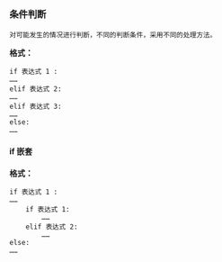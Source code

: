 ### 条件判断

	对可能发生的情况进行判断，不同的判断条件，采用不同的处理方法。

**格式：**

	if 表达式 1 :
	……
	elif 表达式 2:
	……
	elif 表达式 3:
	……
	else:
	……

#### if 嵌套

**格式：**

	if 表达式 1 :
	……
	    if 表达式 1:
	        ……
	    elif 表达式 2:
	        ……
	else:
	……